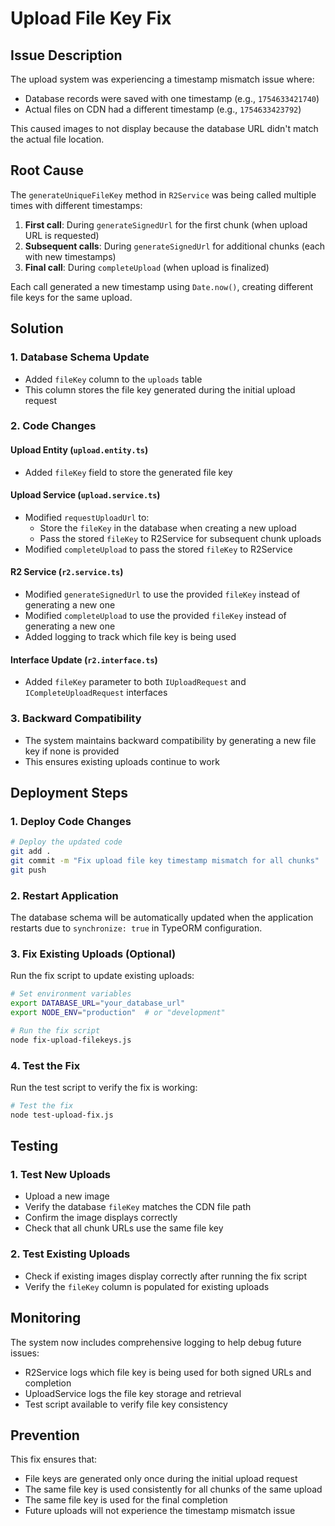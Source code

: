 # Upload File Key Fix

## Issue Description

The upload system was experiencing a timestamp mismatch issue where:
- Database records were saved with one timestamp (e.g., `1754633421740`)
- Actual files on CDN had a different timestamp (e.g., `1754633423792`)

This caused images to not display because the database URL didn't match the actual file location.

## Root Cause

The `generateUniqueFileKey` method in `R2Service` was being called multiple times with different timestamps:
1. **First call**: During `generateSignedUrl` for the first chunk (when upload URL is requested)
2. **Subsequent calls**: During `generateSignedUrl` for additional chunks (each with new timestamps)
3. **Final call**: During `completeUpload` (when upload is finalized)

Each call generated a new timestamp using `Date.now()`, creating different file keys for the same upload.

## Solution

### 1. Database Schema Update
- Added `fileKey` column to the `uploads` table
- This column stores the file key generated during the initial upload request

### 2. Code Changes

#### Upload Entity (`upload.entity.ts`)
- Added `fileKey` field to store the generated file key

#### Upload Service (`upload.service.ts`)
- Modified `requestUploadUrl` to:
  - Store the `fileKey` in the database when creating a new upload
  - Pass the stored `fileKey` to R2Service for subsequent chunk uploads
- Modified `completeUpload` to pass the stored `fileKey` to R2Service

#### R2 Service (`r2.service.ts`)
- Modified `generateSignedUrl` to use the provided `fileKey` instead of generating a new one
- Modified `completeUpload` to use the provided `fileKey` instead of generating a new one
- Added logging to track which file key is being used

#### Interface Update (`r2.interface.ts`)
- Added `fileKey` parameter to both `IUploadRequest` and `ICompleteUploadRequest` interfaces

### 3. Backward Compatibility
- The system maintains backward compatibility by generating a new file key if none is provided
- This ensures existing uploads continue to work

## Deployment Steps

### 1. Deploy Code Changes
```bash
# Deploy the updated code
git add .
git commit -m "Fix upload file key timestamp mismatch for all chunks"
git push
```

### 2. Restart Application
The database schema will be automatically updated when the application restarts due to `synchronize: true` in TypeORM configuration.

### 3. Fix Existing Uploads (Optional)
Run the fix script to update existing uploads:

```bash
# Set environment variables
export DATABASE_URL="your_database_url"
export NODE_ENV="production"  # or "development"

# Run the fix script
node fix-upload-filekeys.js
```

### 4. Test the Fix
Run the test script to verify the fix is working:

```bash
# Test the fix
node test-upload-fix.js
```

## Testing

### 1. Test New Uploads
- Upload a new image
- Verify the database `fileKey` matches the CDN file path
- Confirm the image displays correctly
- Check that all chunk URLs use the same file key

### 2. Test Existing Uploads
- Check if existing images display correctly after running the fix script
- Verify the `fileKey` column is populated for existing uploads

## Monitoring

The system now includes comprehensive logging to help debug future issues:
- R2Service logs which file key is being used for both signed URLs and completion
- UploadService logs the file key storage and retrieval
- Test script available to verify file key consistency

## Prevention

This fix ensures that:
- File keys are generated only once during the initial upload request
- The same file key is used consistently for all chunks of the same upload
- The same file key is used for the final completion
- Future uploads will not experience the timestamp mismatch issue
